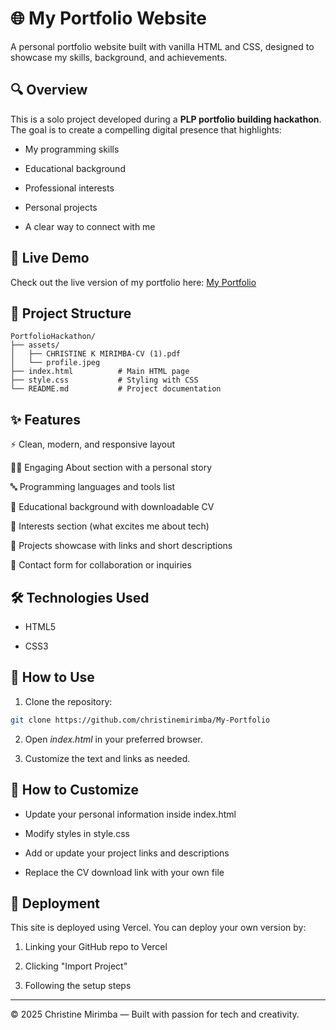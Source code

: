 # 🌐 My Portfolio Website
A personal portfolio website built with vanilla HTML and CSS, designed to showcase my skills, background, and achievements.

## 🔍 Overview
This is a solo project developed during a **PLP portfolio building hackathon**. The goal is to create a compelling digital presence that highlights:

- My programming skills

- Educational background

- Professional interests

- Personal projects

- A clear way to connect with me

## 🚀 Live Demo
Check out the live version of my portfolio here: [My Portfolio](https://my-portfolio-mu-two-47.vercel.app/)

## 📁 Project Structure
```
PortfolioHackathon/
├── assets/
│   ├── CHRISTINE K MIRIMBA-CV (1).pdf
│   └── profile.jpeg
├── index.html          # Main HTML page
├── style.css           # Styling with CSS
└── README.md           # Project documentation
```

## ✨ Features
⚡ Clean, modern, and responsive layout

👩‍💻 Engaging About section with a personal story

🔤 Programming languages and tools list

🧾 Educational background with downloadable CV

🚀 Interests section (what excites me about tech)

📂 Projects showcase with links and short descriptions

📩 Contact form for collaboration or inquiries

## 🛠️ Technologies Used
- HTML5

- CSS3

## 🧠 How to Use
1. Clone the repository:
 ```bash
git clone https://github.com/christinemirimba/My-Portfolio
```
2. Open *index.html*  in your preferred browser.

3. Customize the text and links as needed.

## 🌱 How to Customize
- Update your personal information inside index.html

- Modify styles in style.css

- Add or update your project links and descriptions

- Replace the CV download link with your own file

## 🚀 Deployment
This site is deployed using Vercel. You can deploy your own version by:

1. Linking your GitHub repo to Vercel

2. Clicking "Import Project"

3. Following the setup steps

---

© 2025 Christine Mirimba — Built with passion for tech and creativity.
